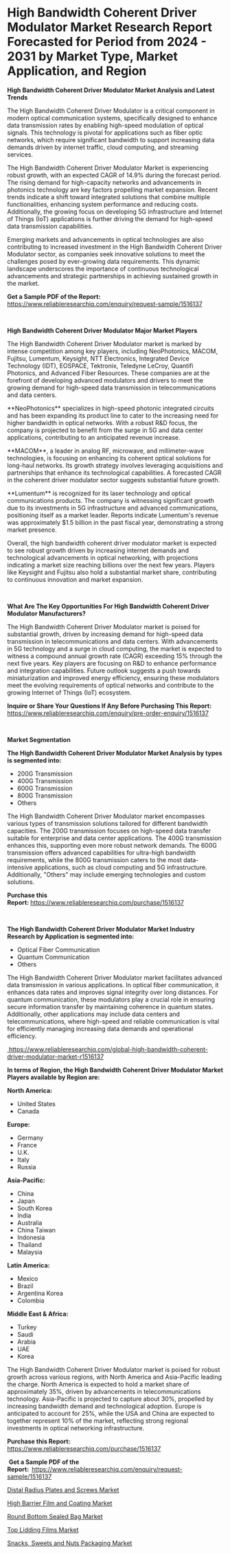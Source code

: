 <p><h1>High Bandwidth Coherent Driver Modulator Market Research Report Forecasted for Period from 2024 -  2031 by Market Type, Market Application, and Region</h1></p><p><strong>High Bandwidth Coherent Driver Modulator Market Analysis and Latest Trends</strong></p>
<p><p>The High Bandwidth Coherent Driver Modulator is a critical component in modern optical communication systems, specifically designed to enhance data transmission rates by enabling high-speed modulation of optical signals. This technology is pivotal for applications such as fiber optic networks, which require significant bandwidth to support increasing data demands driven by internet traffic, cloud computing, and streaming services.</p><p>The High Bandwidth Coherent Driver Modulator Market is experiencing robust growth, with an expected CAGR of 14.9% during the forecast period. The rising demand for high-capacity networks and advancements in photonics technology are key factors propelling market expansion. Recent trends indicate a shift toward integrated solutions that combine multiple functionalities, enhancing system performance and reducing costs. Additionally, the growing focus on developing 5G infrastructure and Internet of Things (IoT) applications is further driving the demand for high-speed data transmission capabilities.</p><p>Emerging markets and advancements in optical technologies are also contributing to increased investment in the High Bandwidth Coherent Driver Modulator sector, as companies seek innovative solutions to meet the challenges posed by ever-growing data requirements. This dynamic landscape underscores the importance of continuous technological advancements and strategic partnerships in achieving sustained growth in the market.</p></p>
<p><strong>Get a Sample PDF of the Report:&nbsp;</strong> <a href="https://www.reliableresearchiq.com/enquiry/request-sample/1516137?utm_campaign=1594&utm_medium=2&utm_source=Github&utm_content=ia&utm_term=27102024&utm_id=high-bandwidth-coherent-driver-modulator">https://www.reliableresearchiq.com/enquiry/request-sample/1516137</a></p>
<p>&nbsp;</p>
<p><strong>High Bandwidth Coherent Driver Modulator Major Market Players</strong></p>
<p><p>The High Bandwidth Coherent Driver Modulator market is marked by intense competition among key players, including NeoPhotonics, MACOM, Fujitsu, Lumentum, Keysight, NTT Electronics, Integrated Device Technology (IDT), EOSPACE, Tektronix, Teledyne LeCroy, Quantifi Photonics, and Advanced Fiber Resources. These companies are at the forefront of developing advanced modulators and drivers to meet the growing demand for high-speed data transmission in telecommunications and data centers.</p><p>**NeoPhotonics** specializes in high-speed photonic integrated circuits and has been expanding its product line to cater to the increasing need for higher bandwidth in optical networks. With a robust R&D focus, the company is projected to benefit from the surge in 5G and data center applications, contributing to an anticipated revenue increase.</p><p>**MACOM**, a leader in analog RF, microwave, and millimeter-wave technologies, is focusing on enhancing its coherent optical solutions for long-haul networks. Its growth strategy involves leveraging acquisitions and partnerships that enhance its technological capabilities. A forecasted CAGR in the coherent driver modulator sector suggests substantial future growth.</p><p>**Lumentum** is recognized for its laser technology and optical communications products. The company is witnessing significant growth due to its investments in 5G infrastructure and advanced communications, positioning itself as a market leader. Reports indicate Lumentum's revenue was approximately $1.5 billion in the past fiscal year, demonstrating a strong market presence.</p><p>Overall, the high bandwidth coherent driver modulator market is expected to see robust growth driven by increasing internet demands and technological advancements in optical networking, with projections indicating a market size reaching billions over the next few years. Players like Keysight and Fujitsu also hold a substantial market share, contributing to continuous innovation and market expansion.</p></p>
<p>&nbsp;</p>
<p><strong>What Are The Key Opportunities For High Bandwidth Coherent Driver Modulator Manufacturers?</strong></p>
<p><p>The High Bandwidth Coherent Driver Modulator market is poised for substantial growth, driven by increasing demand for high-speed data transmission in telecommunications and data centers. With advancements in 5G technology and a surge in cloud computing, the market is expected to witness a compound annual growth rate (CAGR) exceeding 15% through the next five years. Key players are focusing on R&D to enhance performance and integration capabilities. Future outlook suggests a push towards miniaturization and improved energy efficiency, ensuring these modulators meet the evolving requirements of optical networks and contribute to the growing Internet of Things (IoT) ecosystem.</p></p>
<p><strong>Inquire or Share Your Questions If Any Before Purchasing This Report:</strong> <a href="https://www.reliableresearchiq.com/enquiry/pre-order-enquiry/1516137?utm_campaign=1594&utm_medium=2&utm_source=Github&utm_content=ia&utm_term=27102024&utm_id=high-bandwidth-coherent-driver-modulator">https://www.reliableresearchiq.com/enquiry/pre-order-enquiry/1516137</a></p>
<p>&nbsp;</p>
<p><strong>Market Segmentation</strong></p>
<p><strong>The High Bandwidth Coherent Driver Modulator Market Analysis by types is segmented into:</strong></p>
<p><ul><li>200G Transmission</li><li>400G Transmission</li><li>600G Transmission</li><li>800G Transmission</li><li>Others</li></ul></p>
<p><p>The High Bandwidth Coherent Driver Modulator market encompasses various types of transmission solutions tailored for different bandwidth capacities. The 200G transmission focuses on high-speed data transfer suitable for enterprise and data center applications. The 400G transmission enhances this, supporting even more robust network demands. The 600G transmission offers advanced capabilities for ultra-high bandwidth requirements, while the 800G transmission caters to the most data-intensive applications, such as cloud computing and 5G infrastructure. Additionally, "Others" may include emerging technologies and custom solutions.</p></p>
<p><strong>Purchase this Report:&nbsp;</strong><a href="https://www.reliableresearchiq.com/purchase/1516137?utm_campaign=1594&utm_medium=2&utm_source=Github&utm_content=ia&utm_term=27102024&utm_id=high-bandwidth-coherent-driver-modulator">https://www.reliableresearchiq.com/purchase/1516137</a></p>
<p>&nbsp;</p>
<p><strong>The High Bandwidth Coherent Driver Modulator Market Industry Research by Application is segmented into:</strong></p>
<p><ul><li>Optical Fiber Communication</li><li>Quantum Communication</li><li>Others</li></ul></p>
<p><p>The High Bandwidth Coherent Driver Modulator market facilitates advanced data transmission in various applications. In optical fiber communication, it enhances data rates and improves signal integrity over long distances. For quantum communication, these modulators play a crucial role in ensuring secure information transfer by maintaining coherence in quantum states. Additionally, other applications may include data centers and telecommunications, where high-speed and reliable communication is vital for efficiently managing increasing data demands and operational efficiency.</p></p>
<p><a href="https://www.reliableresearchiq.com/global-high-bandwidth-coherent-driver-modulator-market-r1516137?utm_campaign=1594&utm_medium=2&utm_source=Github&utm_content=ia&utm_term=27102024&utm_id=high-bandwidth-coherent-driver-modulator">&nbsp;https://www.reliableresearchiq.com/global-high-bandwidth-coherent-driver-modulator-market-r1516137</a></p>
<p><strong>In terms of Region, the High Bandwidth Coherent Driver Modulator Market Players available by Region are:</strong></p>
<p>
    <p> <strong> North America: </strong>
        <ul>
            <li>United States</li>
            <li>Canada</li>
        </ul>
        </p> 
    <p> <strong> Europe: </strong>
        <ul>
            <li>Germany</li>
            <li>France</li>
            <li>U.K.</li>
            <li>Italy</li>
            <li>Russia</li>
        </ul>
        </p> 
    <p> <strong> Asia-Pacific: </strong>
        <ul>
            <li>China</li>
            <li>Japan</li>
            <li>South Korea</li>
            <li>India</li>
            <li>Australia</li>
            <li>China Taiwan</li>
            <li>Indonesia</li>
            <li>Thailand</li>
            <li>Malaysia</li>
        </ul>
        </p> 
    <p> <strong> Latin America: </strong>
        <ul>
            <li>Mexico</li>
            <li>Brazil</li>
            <li>Argentina Korea</li>
            <li>Colombia</li>
        </ul>
        </p> 
    <p> <strong> Middle East & Africa: </strong>
        <ul>
            <li>Turkey</li>
            <li>Saudi</li>
            <li>Arabia</li>
            <li>UAE</li>
            <li>Korea</li>
        </ul>
    </p>
    </p>
<p><p>The High Bandwidth Coherent Driver Modulator market is poised for robust growth across various regions, with North America and Asia-Pacific leading the charge. North America is expected to hold a market share of approximately 35%, driven by advancements in telecommunications technology. Asia-Pacific is projected to capture about 30%, propelled by increasing bandwidth demand and technological adoption. Europe is anticipated to account for 25%, while the USA and China are expected to together represent 10% of the market, reflecting strong regional investments in optical networking infrastructure.</p></p>
<p><strong>Purchase this Report: </strong><a href="https://www.reliableresearchiq.com/purchase/1516137?utm_campaign=1594&utm_medium=2&utm_source=Github&utm_content=ia&utm_term=27102024&utm_id=high-bandwidth-coherent-driver-modulator">https://www.reliableresearchiq.com/purchase/1516137</a></p>
<p>&nbsp;<strong>Get a Sample PDF of the Report:&nbsp;&nbsp;</strong><a href="https://www.reliableresearchiq.com/enquiry/request-sample/1516137?utm_campaign=1594&utm_medium=2&utm_source=Github&utm_content=ia&utm_term=27102024&utm_id=high-bandwidth-coherent-driver-modulator">https://www.reliableresearchiq.com/enquiry/request-sample/1516137</a></p>
<p><strong></strong></p>
<p><p><a href="https://github.com/SanjidaMahmud54/Market-Research-Report-List-1/blob/main/distal-radius-plates-and-screws-market.md?utm_campaign=1594&utm_medium=2&utm_source=Github&utm_content=ia&utm_term=27102024&utm_id=high-bandwidth-coherent-driver-modulator">Distal Radius Plates and Screws Market</a></p><p><a href="https://www.linkedin.com/pulse/global-high-barrier-film-coating-market-trends-innovations-hkyue?utm_campaign=1594&utm_medium=2&utm_source=Github&utm_content=ia&utm_term=27102024&utm_id=high-bandwidth-coherent-driver-modulator">High Barrier Film and Coating Market</a></p><p><a href="https://www.linkedin.com/pulse/regional-adaptations-global-round-bottom-sealed-bag-market-djwke?trk=public_post_embed_feed-article-content&utm_campaign=1594&utm_medium=2&utm_source=Github&utm_content=ia&utm_term=27102024&utm_id=high-bandwidth-coherent-driver-modulator">Round Bottom Sealed Bag Market</a></p><p><a href="https://www.linkedin.com/pulse/top-lidding-films-market-overview-global-trends-future-prospects-oigle?trk=public_post_embed_feed-article-content&utm_campaign=1594&utm_medium=2&utm_source=Github&utm_content=ia&utm_term=27102024&utm_id=high-bandwidth-coherent-driver-modulator">Top Lidding Films Market</a></p><p><a href="https://www.linkedin.com/pulse/global-perspectives-snacks-sweets-nuts-packaging-market-o5ffe?trk=public_post_embed_feed-article-content&utm_campaign=1594&utm_medium=2&utm_source=Github&utm_content=ia&utm_term=27102024&utm_id=high-bandwidth-coherent-driver-modulator">Snacks, Sweets and Nuts Packaging Market</a></p></p>